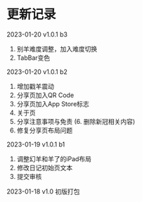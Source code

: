 #  更新记录
2023-01-20 v1.0.1 b3
1. 别羊难度调整，加入难度切换
2. TabBar变色

2023-01-20 v1.0.1 b2
1. 增加戳羊震动
2. 分享页加入QR Code
3. 分享页加入App Store标志
4. 关于页
5. 分享注意事项与免责
(6. 删除新冠相关内容)
6. 修复分享页布局问题

2023-01-19 v1.0.1 b1
1. 调整幻羊和羊了的iPad布局
2. 修改日记初始页文本
3. 提交审核

2023-01-18 v1.0
初版打包
